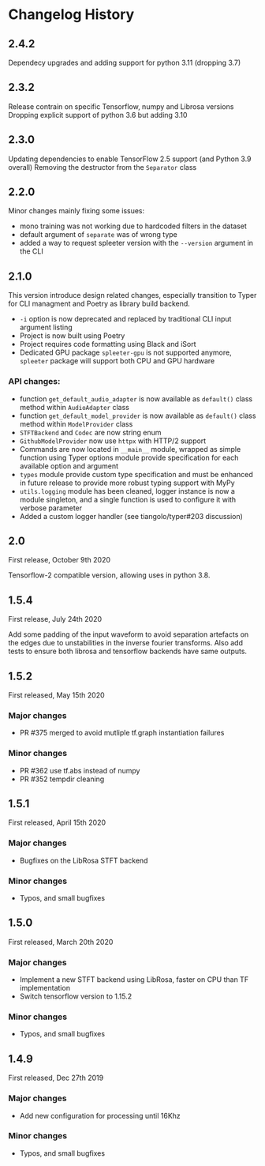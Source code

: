 # Changelog History

## 2.4.2

Dependecy upgrades and adding support for python 3.11 (dropping 3.7)

## 2.3.2

Release contrain on specific Tensorflow, numpy and Librosa versions
Dropping explicit support of python 3.6 but adding 3.10
## 2.3.0

Updating dependencies to enable TensorFlow 2.5 support (and Python 3.9 overall)
Removing the destructor from the `Separator` class

## 2.2.0

Minor changes mainly fixing some issues:
* mono training was not working due to hardcoded filters in the dataset
* default argument of `separate` was of wrong type
* added a way to request spleeter version with the `--version` argument in the CLI

## 2.1.0

This version introduce design related changes, especially transition to Typer for CLI managment and Poetry as
library build backend.

* `-i` option is now deprecated and replaced by traditional CLI input argument listing
* Project is now built using Poetry
* Project requires code formatting using Black and iSort
* Dedicated GPU package `spleeter-gpu` is not supported anymore, `spleeter` package will support both CPU and GPU hardware

### API changes:

* function `get_default_audio_adapter` is now available as `default()` class method within `AudioAdapter` class
* function `get_default_model_provider` is now available as `default()` class method within `ModelProvider` class
* `STFTBackend` and `Codec` are now string enum
* `GithubModelProvider` now use `httpx` with HTTP/2 support
* Commands are now located in `__main__` module, wrapped as simple function using Typer options module provide specification for each available option and argument
* `types` module provide custom type specification and must be enhanced in future release to provide more robust typing support with MyPy
* `utils.logging` module has been cleaned, logger instance is now a module singleton, and a single function is used to configure it with verbose parameter
* Added a custom logger handler (see tiangolo/typer#203 discussion)


## 2.0

First release, October 9th 2020

Tensorflow-2 compatible version, allowing uses in python 3.8.

## 1.5.4

First release, July 24th 2020

Add some padding of the input waveform to avoid separation artefacts on the edges due to unstabilities in the inverse fourier transforms.
Also add tests to ensure both librosa and tensorflow backends have same outputs.

## 1.5.2

First released, May 15th 2020

### Major changes

* PR #375 merged to avoid mutliple tf.graph instantiation failures

### Minor changes

* PR #362 use tf.abs instead of numpy
* PR #352 tempdir cleaning


## 1.5.1

First released, April 15th 2020

### Major changes

* Bugfixes on the LibRosa STFT backend

### Minor changes

* Typos, and small bugfixes

## 1.5.0

First released, March 20th 2020

### Major changes

* Implement a new STFT backend using LibRosa, faster on CPU than TF implementation
* Switch tensorflow version to 1.15.2

### Minor changes

* Typos, and small bugfixes

## 1.4.9

First released, Dec 27th 2019

### Major changes

* Add new configuration for processing until 16Khz

### Minor changes

* Typos, and small bugfixes
